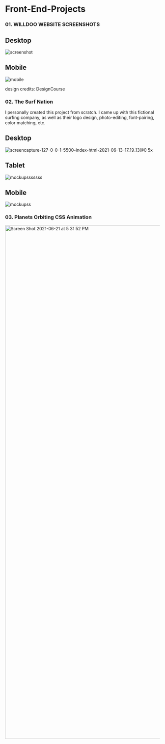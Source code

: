 # Front-End-Projects

### 01. WILLDOO WEBSITE SCREENSHOTS
## Desktop

![screenshot](https://user-images.githubusercontent.com/73934231/120903861-b26cff80-c616-11eb-9aa2-d46f2290a668.png)

## Mobile

![mobile](https://user-images.githubusercontent.com/73934231/120904682-7ab48680-c61b-11eb-8696-60dae990e700.png)

design credits:  DesignCourse


### 02. The Surf Nation
I personally created this project from scratch. I came up with this fictional surfing company, as well as their logo design, photo-editing, font-pairing, color matching, etc. 
## Desktop
![screencapture-127-0-0-1-5500-index-html-2021-06-13-17_19_13@0 5x](https://user-images.githubusercontent.com/73934231/121822253-1d988080-cc6c-11eb-8c73-be8e79a8c398.jpg)

## Tablet
![mockupsssssss](https://user-images.githubusercontent.com/73934231/121822550-a7951900-cc6d-11eb-987c-450f10fc3218.png)


## Mobile
![mockupss](https://user-images.githubusercontent.com/73934231/121822393-ed051680-cc6c-11eb-823e-5624e29b9f16.png)


### 03. Planets Orbiting CSS Animation

<img width="1673" alt="Screen Shot 2021-06-21 at 5 31 52 PM" src="https://user-images.githubusercontent.com/73934231/122831090-5ad9bf80-d2b7-11eb-8d19-97cbf6ec0ac4.png">
